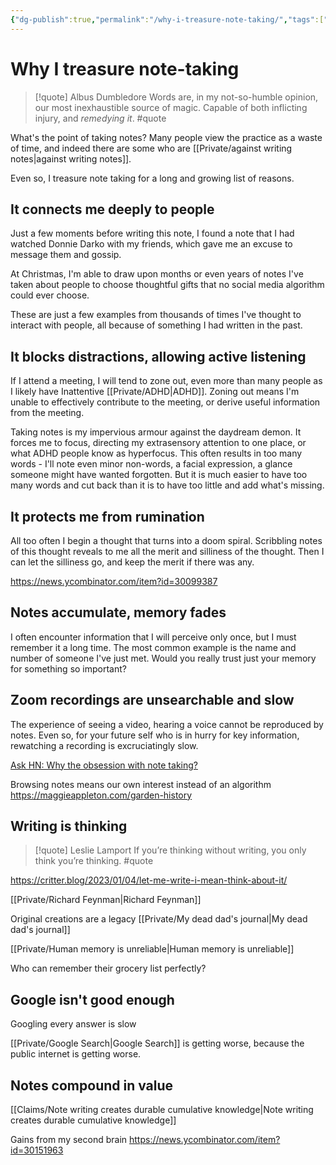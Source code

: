 ```yaml
---
{"dg-publish":true,"permalink":"/why-i-treasure-note-taking/","tags":["🌱"]}
---
```



# Why I treasure note-taking


<div class="transclusion internal-embed is-loaded"><div class="markdown-embed">



> [!quote] Albus Dumbledore
> Words are, in my not-so-humble opinion, our most inexhaustible source of magic. Capable of both inflicting injury, and *remedying it*. #quote

</div></div>


What's the point of taking notes? Many people view the practice as a waste of time, and indeed there are some who are [[Private/against writing notes\|against writing notes]].

Even so, I treasure note taking for a long and growing list of reasons.

## It connects me deeply to people

Just a few moments before writing this note, I found a note that I had watched Donnie Darko with my friends, which gave me an excuse to message them and gossip.

At Christmas, I'm able to draw upon months or even years of notes I've taken about people to choose thoughtful gifts that no social media algorithm could ever choose.

These are just a few examples from thousands of times I've thought to interact with people, all because of something I had written in the past.

## It blocks distractions,  allowing active listening

If I attend a meeting, I will tend to zone out, even more than many people as I likely have Inattentive [[Private/ADHD\|ADHD]]. Zoning out means I'm unable to effectively contribute to the meeting, or derive useful information from the meeting. 

Taking notes is my impervious armour against the daydream demon. It forces me to focus, directing my extrasensory attention to one place, or what ADHD people know as hyperfocus. This often results in too many words - I'll note even minor non-words, a facial expression, a glance someone might have wanted forgotten. But it is much easier to have too many words and cut back than it is to have too little and add what's missing.

## It protects me from rumination

All too often I begin a thought that turns into a doom spiral. Scribbling notes of this thought reveals to me all the merit and silliness of the thought. Then I can let the silliness go, and keep the merit if there was any.

https://news.ycombinator.com/item?id=30099387 

## Notes accumulate, memory fades

I often encounter information that I will perceive only once, but I must remember it a long time. The most common example is the name and number of someone I've just met. Would you really trust just your memory for something so important?

## Zoom recordings are unsearchable and slow

The experience of seeing a video, hearing a voice cannot be reproduced by notes. Even so, for your future self who is in hurry for key information, rewatching a recording is excruciatingly slow.

[Ask HN: Why the obsession with note taking?](https://news.ycombinator.com/item?id=30098219)

Browsing notes means our own interest instead of an algorithm
https://maggieappleton.com/garden-history

## Writing is thinking

> [!quote] Leslie Lamport
> If you’re thinking without writing, you only think you’re&nbsp;thinking. #quote 

https://critter.blog/2023/01/04/let-me-write-i-mean-think-about-it/

[[Private/Richard Feynman\|Richard Feynman]]











Original creations are a legacy [[Private/My dead dad's journal\|My dead dad's journal]]

[[Private/Human memory is unreliable\|Human memory is unreliable]]

Who can remember their grocery list perfectly?

## Google isn't good enough
Googling every answer is slow

[[Private/Google Search\|Google Search]] is getting worse, because the public internet is getting worse.

## Notes compound in value 

[[Claims/Note writing creates durable cumulative knowledge\|Note writing creates durable cumulative knowledge]]

Gains from my second brain 
https://news.ycombinator.com/item?id=30151963 